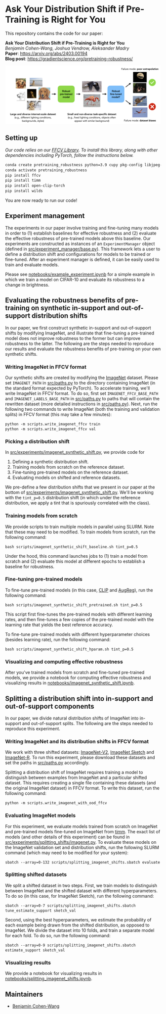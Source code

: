 # Ask Your Distribution Shift if Pre-Training is Right for You

This repository contains the code for our paper:

**Ask Your Distribution Shift if Pre-Training is Right for You** </br>
*Benjamin Cohen-Wang, Joshua Vendrow, Aleksander Madry* </br>
**Paper**: https://arxiv.org/abs/2403.00194 <br>
**Blog post**: https://gradientscience.org/pretraining-robustness/

![](assets/pretraining_robustness.png)

## Setting up

*Our code relies on our [FFCV Library](https://ffcv.io/). To install this library, along with other dependencies including PyTorch, follow the instructions below.*

```bash
conda create pretraining_robustness python=3.9 cupy pkg-config libjpeg-turbo opencv pytorch torchvision cudatoolkit=11.6 numba tqdm matplotlib seaborn jupyterlab ipywidgets cudatoolkit-dev scikit-learn scikit-image -c conda-forge -c pytorch
conda activate pretraining_robustness
pip install ffcv
pip install timm
pip install open-clip-torch
pip install wilds
```

You are now ready to run our code!

## Experiment management

The experiments in our paper involve training and fine-tuning many models in order to (1) establish baselines for effective robustness and (2) evaluate the effective robustness of pre-trained models above this baseline.
Our experiments are constructed as instances of an `ExperimentManager` object (defined in [src/experiment_manager/base.py](src/experiment_manager/base.py)).
This framework lets a user to define a distribution shift and configurations for models to be trained or fine-tuned.
After an experiment manager is defined, it can be easily used to train and evaluate models.

Please see [notebooks/example_experiment.ipynb](notebooks/example_experiment.ipynb) for a simple example in which we train a model on CIFAR-10 and evaluate its robustness to a change in brightness.

## Evaluating the robustness benefits of pre-training on synthetic in-support and out-of-support distribution shifts

In our paper, we first construct synthetic in-support and out-of-support shifts by modifying ImageNet, and illustrate that fine-tuning a pre-trained model does not improve robustness to the former but can improve robustness to the latter.
The following are the steps needed to reproduce our results and evaluate the robustness benefits of pre-training on your own synthetic shifts.

### Writing ImageNet in FFCV format

Our synthetic shifts are created by modifying the [ImageNet](https://www.image-net.org/index.php) dataset. 
Please set `IMAGENET_PATH` in [src/paths.py](src/paths.py) to the directory containing ImageNet (in the standard format expected by PyTorch).
To accelerate training, we'll write ImageNet in FFCV format.
To do so, first set `IMAGENET_FFCV_BASE_PATH` and `IMAGENET_LABELS_BASE_PATH` in [src/paths.py](src/paths.py) to paths that will contain the rewritten dataset (more detailed instructions in [src/paths.py](src/paths.py)).
Next, run the following two commands to write ImageNet (both the training and validation splits) in FFCV format (this may take a few minutes):

```
python -m scripts.write_imagenet_ffcv train
python -m scripts.write_imagenet_ffcv val
```

### Picking a distribution shift

In [src/experiments/imagenet_synthetic_shift.py](src/experiments/imagenet_synthetic_shift.py), we provide code for
1. Defining a synthetic distribution shift.
2. Training models from scratch on the reference dataset.
3. Fine-tuning pre-trained models on the reference dataset.
4. Evaluating models on shifted and reference datasets.

We pre-define a few distribution shifts that we present in our paper at the bottom of [src/experiments/imagenet_synthetic_shift.py](src/experiments/imagenet_synthetic_shift.py).
We'll be working with the `tint_p=0.5` distribution shift (in which under the reference distribution, we apply a tint that is spuriously correlated with the class).

### Training models from scratch

We provide scripts to train multiple models in parallel using SLURM. 
Note that these may need to be modified.
To train models from scratch, run the following command:

```
bash scripts/imagenet_synthetic_shift_baseline.sh tint_p=0.5
```

Under the hood, this command launches jobs to (1) train a model from scratch and (2) evaluate this model at different epochs to establish a baseline for robustness.

### Fine-tuning pre-trained models

To fine-tune pre-trained models (in this case, [CLIP](https://arxiv.org/abs/2103.00020) and [AugReg](https://arxiv.org/pdf/2106.10270)), run the following command:

```
bash scripts/imagenet_synthetic_shift_pretrained.sh tint_p=0.5
```

This script first fine-tunes the pre-trained models with different learning rates, and then fine-tunes a few copies of the pre-trained model with the learning rate that yields the best reference accuracy.

To fine-tune pre-trained models with different hyperparameter choices (besides learning rate), run the following command:

```
bash scripts/imagenet_synthetic_shift_hparam.sh tint_p=0.5
```

### Visualizing and computing effective robustness

After you've trained models from scratch and fine-tuned pre-trained models, we provide a notebook for computing effective robustness and visualizing results in [notebooks/imagenet_synthetic_shift.ipynb](notebooks/imagenet_synthetic_shift.ipynb).

## Splitting a distribution shift into in-support and out-of-support components

In our paper, we divide natural distribution shifts of ImageNet into in-support and out-of-support splits.
The following are the steps needed to reproduce this experiment.

### Writing ImageNet and its distribution shifts in FFCV format

We work with three shifted datasets: [ImageNet-V2](https://github.com/modestyachts/ImageNetV2), [ImageNet Sketch](https://github.com/HaohanWang/ImageNet-Sketch) and [ImageNet-R](https://github.com/hendrycks/imagenet-r).
To run this experiment, please download these datasets and set the paths in [src/paths.py](src/paths.py) accordingly.

Splitting a distribution shift of ImageNet requires training a model to distinguish between examples from ImageNet and a particular shifted dataset.
This requires creating a single file containing these datasets (and the original ImageNet dataset) in FFCV format.
To write this dataset, run the following command:

```
python -m scripts.write_imagenet_with_ood_ffcv
```

### Evaluating ImageNet models

For this experiment, we evaluate models trained from scratch on ImageNet and pre-trained models fine-tuned on ImageNet from [timm](https://timm.fast.ai).
The exact list of models (and other details of this experiment) can be found in [src/experiments/splitting_shifts/imagenet.py](src/experiments/splitting_shifts/imagenet.py).
To evaluate these models on the ImageNet validation set and distribution shifts, run the following SLURM command (which may need to be modified for your system):

```
sbatch --array=0-132 scripts/splitting_imagenet_shifts.sbatch evaluate
```

### Splitting shifted datasets

We split a shifted dataset in two steps.
First, we train models to distinguish between ImageNet and the shifted dataset with different hyperparameters.
To do so (in this case, for ImageNet Sketch), run the following command:

```
sbatch --array=0-7 scripts/splitting_imagenet_shifts.sbatch tune_estimate_support sketch_val
```

Second, using the best hyperparameters, we estimate the probability of each example being drawn from the shifted distribution, as opposed to ImageNet.
We divide the dataset into 10 folds, and train a separate model for each fold.
To do so, run the following command:

```
sbatch --array=0-9 scripts/splitting_imagenet_shifts.sbatch estimate_support sketch_val
```

### Visualizing results

We provide a notebook for visualizing results in [notebooks/splitting_imagenet_shifts.ipynb](notebooks/splitting_imagenet_shifts.ipynb).

## Maintainers

* [Benjamin Cohen-Wang](https://twitter.com/bcohenwang)
